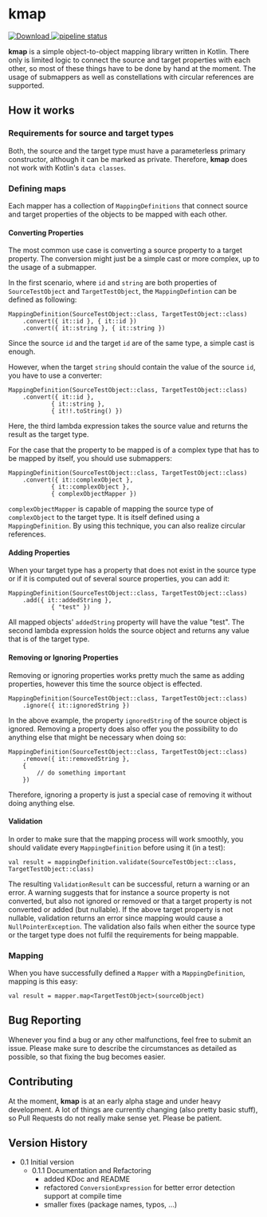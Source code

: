 # kmap

[ ![Download](https://api.bintray.com/packages/michaelfoidl/kmap/kmap/images/download.svg) ](https://bintray.com/michaelfoidl/kmap/kmap/_latestVersion)
[![pipeline status](https://gitlab.com/michaelfoidl/kmap/badges/master/pipeline.svg)](https://gitlab.com/michaelfoidl/kmap/commits/master)


<b>kmap</b> is a simple object-to-object mapping library written in Kotlin. There only is limited logic to connect the source and target properties with each other, so most of these things have to be done by hand at the moment. The usage of submappers as well as constellations with circular references are supported.

## How it works

### Requirements for source and target types

Both, the source and the target type must have a parameterless primary constructor, although it can be marked as private. Therefore, <b>kmap</b> does not work with Kotlin's `data classes`.

### Defining maps

Each mapper has a collection of `MappingDefinitions` that connect source and target properties of the objects to be mapped with each other.

#### Converting Properties

The most common use case is converting a source property to a target property. The conversion might just be a simple cast or more complex, up to the usage of a submapper.

In the first scenario, where `id` and `string` are both properties of `SourceTestObject` and `TargetTestObject`, the `MappingDefintion` can be defined as following:

```
MappingDefinition(SourceTestObject::class, TargetTestObject::class)
    .convert({ it::id }, { it::id })
    .convert({ it::string }, { it::string })
```

Since the source `id` and the target `id` are of the same type, a simple cast is enough.

However, when the target `string` should contain the value of the source `id`, you have to use a converter:

```
MappingDefinition(SourceTestObject::class, TargetTestObject::class)
    .convert({ it::id },
            { it::string },
            { it!!.toString() })
```

Here, the third lambda expression takes the source value and returns the result as the target type.

For the case that the property to be mapped is of a complex type that has to be mapped by itself, you should use submappers:

```
MappingDefinition(SourceTestObject::class, TargetTestObject::class)
    .convert({ it::complexObject },
            { it::complexObject },
            { complexObjectMapper })
```

`complexObjectMapper` is capable of mapping the source type of `complexObject` to the target type. It is itself defined using a `MappingDefinition`. By using this technique, you can also realize circular references.

#### Adding Properties

When your target type has a property that does not exist in the source type or if it is computed out of several source properties, you can add it:

```
MappingDefinition(SourceTestObject::class, TargetTestObject::class)
    .add({ it::addedString },
            { "test" })
```

All mapped objects' `addedString` property will have the value "test". The second lambda expression holds the source object and returns any value that is of the target type.

#### Removing or Ignoring Properties

Removing or ignoring properties works pretty much the same as adding properties, however this time the source object is effected.

```
MappingDefinition(SourceTestObject::class, TargetTestObject::class)
    .ignore({ it::ignoredString })
```

In the above example, the property `ignoredString` of the source object is ignored. Removing a property does also offer you the possibility to do anything else that might be necessary when doing so:

```
MappingDefinition(SourceTestObject::class, TargetTestObject::class)
    .remove({ it::removedString },
    {
        // do something important
    })
```

Therefore, ignoring a property is just a special case of removing it without doing anything else.

#### Validation

In order to make sure that the mapping process will work smoothly, you should validate every `MappingDefinition` before using it (in a test):

```
val result = mappingDefinition.validate(SourceTestObject::class, TargetTestObject::class)
```

The resulting `ValidationResult` can be successful, return a warning or an error. A warning suggests that for instance a source property is not converted, but also not ignored or removed or that a target property is not converted or added (but nullable).
If the above target property is not nullable, validation returns an error since mapping would cause a `NullPointerException`. The validation also fails when either the source type or the target type does not fulfil the requirements for being mappable.

### Mapping

When you have successfully defined a `Mapper` with a `MappingDefinition`, mapping is this easy:

```
val result = mapper.map<TargetTestObject>(sourceObject)
```

## Bug Reporting

Whenever you find a bug or any other malfunctions, feel free to submit an issue. Please make sure to describe the circumstances as detailed as possible, so that fixing the bug becomes easier.

## Contributing

At the moment, <b>kmap</b> is at an early alpha stage and under heavy development. A lot of things are currently changing (also pretty basic stuff), so Pull Requests do not really make sense yet. Please be patient.

## Version History

- 0.1 Initial version
  - 0.1.1 Documentation and Refactoring
    - added KDoc and README
    - refactored `ConversionExpression` for better error detection support at compile time
    - smaller fixes (package names, typos, ...)